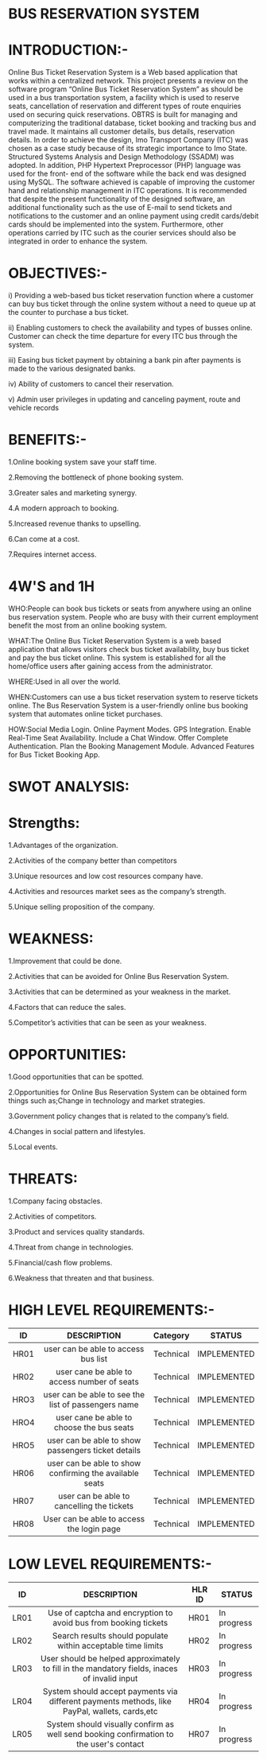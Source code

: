 # BUS RESERVATION SYSTEM
# INTRODUCTION:-
Online Bus Ticket Reservation System is a Web based application that works within a 
centralized network. This project presents a review on the software program “Online Bus Ticket 
Reservation System” as should be used in a bus transportation system, a facility which is used to 
reserve seats, cancellation of reservation and different types of route enquiries used on securing 
quick reservations. OBTRS is built for managing and computerizing the traditional database, 
ticket booking and tracking bus and travel made. It maintains all customer details, bus details, 
reservation details. In order to achieve the design, Imo Transport Company (ITC) was chosen as 
a case study because of its strategic importance to Imo State. Structured Systems Analysis and 
Design Methodology (SSADM) was adopted. In addition, PHP Hypertext Preprocessor (PHP) 
language was used for the front- end of the software while the back end was designed using 
MySQL. The software achieved is capable of improving the customer hand and relationship 
management in ITC operations. It is recommended that despite the present functionality of the 
designed software, an additional functionality such as the use of E-mail to send tickets and 
notifications to the customer and an online payment using credit cards/debit cards should be 
implemented into the system. Furthermore, other operations carried by ITC such as the courier 
services should also be integrated in order to enhance the system.

# OBJECTIVES:-
i) Providing a web-based bus ticket reservation function where a customer can 
buy bus ticket through the online system without a need to queue up at the 
counter to purchase a bus ticket.

ii) Enabling customers to check the availability and types of busses online. 
Customer can check the time departure for every ITC bus through the 
system.

iii) Easing bus ticket payment by obtaining a bank pin after payments is made to 
the various designated banks. 

iv) Ability of customers to cancel their reservation.

v) Admin user privileges in updating and canceling payment, route and vehicle 
records

# BENEFITS:-
1.Online booking system save your staff time.

2.Removing the bottleneck of phone booking system.

3.Greater sales and marketing synergy.

4.A modern approach to booking.

5.Increased revenue thanks to upselling.

6.Can come at a cost.

7.Requires internet access.

# 4W'S and 1H
WHO:People can book bus tickets or seats from anywhere using an online bus reservation system. People who are busy with their current employment benefit the most from an online booking system.

WHAT:The Online Bus Ticket Reservation System is a web based application that allows visitors check bus ticket availability, buy bus ticket and pay the bus ticket online.  This system is established for all the home/office users after gaining access from the administrator.

WHERE:Used in all over the world.

WHEN:Customers can use a bus ticket reservation system to reserve tickets online. The Bus Reservation System is a user-friendly online bus booking system that automates online ticket purchases.

HOW:Social Media Login.
Online Payment Modes.
GPS Integration.
Enable Real-Time Seat Availability.
Include a Chat Window.
Offer Complete Authentication.
Plan the Booking Management Module.
Advanced Features for Bus Ticket Booking App.
# SWOT ANALYSIS:

# Strengths:

1.Advantages of the organization.

2.Activities of the company better than competitors

3.Unique resources and low cost resources company have.

4.Activities and resources market sees as the company’s strength.

5.Unique selling proposition of the company.

# WEAKNESS:

1.Improvement that could be done.

2.Activities that can be avoided for Online Bus Reservation System.

3.Activities that can be determined as your weakness in the market.

4.Factors that can reduce the sales.

5.Competitor’s activities that can be seen as your weakness.


# OPPORTUNITIES:

1.Good opportunities that can be spotted.

2.Opportunities for Online Bus Reservation System can be obtained form things such as;Change in technology and market strategies.

3.Government policy changes that is related to the company’s field.

4.Changes in social pattern and lifestyles.

5.Local events.

# THREATS:

1.Company facing obstacles.

2.Activities of competitors.

3.Product and services quality standards.

4.Threat from change in technologies.

5.Financial/cash flow problems.

6.Weakness that threaten and that business.

# HIGH LEVEL REQUIREMENTS:-
|  ID  |                       DESCRIPTION                       | Category  | STATUS      |
|:----:|:-------------------------------------------------------:|-----------|-------------|
| HR01 | user can be able to access bus list                     | Technical | IMPLEMENTED |
| HR02 | user cane be able to access number of seats             | Technical | IMPLEMENTED |
| HRO3 | user can be able to see the list of passengers name     | Technical | IMPLEMENTED |
| HRO4 | user cane be able to choose the bus seats               | Technical | IMPLEMENTED |
| HRO5 | user can be able to show passengers ticket details      | Technical | IMPLEMENTED |
| HR06 | user can be able to show confirming the available seats | Technical | IMPLEMENTED |
| HR07 | user can be able to cancelling the tickets              | Technical | IMPLEMENTED |
| HR08 | User can be able to access the login page               | Technical | IMPLEMENTED |
# LOW LEVEL REQUIREMENTS:-
|  ID  |                                          DESCRIPTION                                          | HLR ID | STATUS      |
|:----:|:---------------------------------------------------------------------------------------------:|--------|-------------|
| LR01 | Use of captcha and encryption to avoid bus from booking tickets                               | HR01   | In progress |
| LR02 | Search results should populate within acceptable time limits                                  | HR02   | In progress |
| LR03 | User should be helped approximately to fill in the mandatory fields, inaces of invalid input  | HR03   | In progress |
| LR04 | System should accept payments via different payments methods, like PayPal, wallets, cards,etc | HR04   | In progress |
| LR05 | System should visually confirm as well send booking confirmation to the user's contact        | HR07   | In progress |




